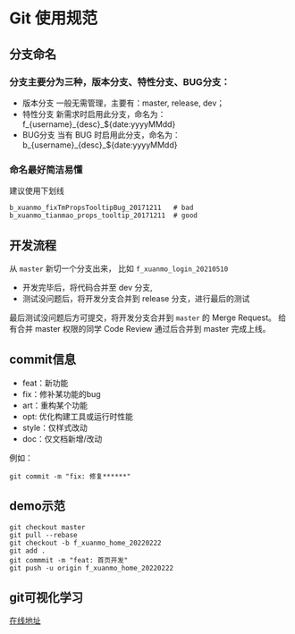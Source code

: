 # Git 使用规范

## 分支命名

### 分支主要分为三种，版本分支、特性分支、BUG分支：

- 版本分支 一般无需管理，主要有：master, release, dev；
- 特性分支 新需求时启用此分支，命名为： f_{username}\_{desc}\_${date:yyyyMMdd}
- BUG分支 当有 BUG 时启用此分支，命名为： b_{username}\_{desc}\_${date:yyyyMMdd}

### 命名最好简洁易懂

建议使用下划线

```
b_xuanmo_fixTmPropsTooltipBug_20171211   # bad
b_xuanmo_tianmao_props_tooltip_20171211  # good
```

## 开发流程

从 `master` 新切一个分支出来， 比如 `f_xuanmo_login_20210510`

- 开发完毕后，将代码合并至 dev 分支, 
- 测试没问题后，将开发分支合并到 release 分支，进行最后的测试

最后测试没问题后方可提交，将开发分支合并到 `master` 的 Merge Request。 给有合并 master 权限的同学 Code Review 通过后合并到 master 完成上线。

## commit信息

- feat：新功能
- fix：修补某功能的bug
- art：重构某个功能
- opt: 优化构建工具或运行时性能
- style：仅样式改动
- doc：仅文档新增/改动

例如：

```
git commit -m "fix: 修复******"
```

## demo示范
```
git checkout master
git pull --rebase
git checkout -b f_xuanmo_home_20220222
git add .
git commmit -m "feat: 首页开发"
git push -u origin f_xuanmo_home_20220222
```

## git可视化学习
[在线地址](https://learngitbranching.js.org/?locale=zh_CN)

